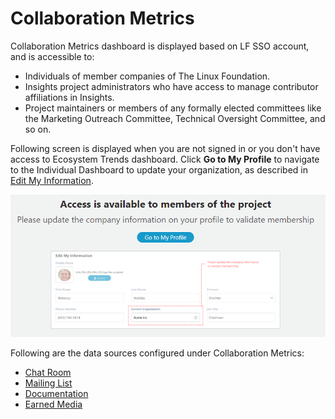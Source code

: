# Collaboration Metrics

Collaboration Metrics dashboard is displayed based on LF SSO account, and is accessible to:

* Individuals of member companies of The Linux Foundation.
* Insights project administrators who have access to manage contributor affiliations in Insights.
* Project maintainers or members of any formally elected committees like the Marketing Outreach Committee, Technical Oversight Committee, and so on.

Following screen is displayed when you are not signed in or you don't have access to Ecosystem Trends dashboard. Click **Go to My Profile** to navigate to the Individual Dashboard to update your organization, as described in [Edit My Information](../../my-profile/managing-your-profile.md).

![Ecosystem Trends](../../.gitbook/assets/ecosystem-trends-access-window.png)

Following are the data sources configured under Collaboration Metrics:

* [Chat Room](../technical-metrics/summary.md#chat-room)
* [Mailing List](../technical-metrics/summary.md#mailing-list)
* [Documentation](../technical-metrics/summary.md#documentation)
* [Earned Media](../technical-metrics/summary.md#earned-media)

